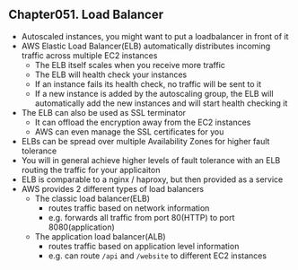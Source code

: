 
## Chapter051. Load Balancer

* Autoscaled instances, you might want to put a loadbalancer in front of it
* AWS Elastic Load Balancer(ELB) automatically distributes incoming traffic across multiple EC2 instances
    * The ELB itself scales when you receive more traffic
    * The ELB will health check your instances
    * If an instance fails its health check, no traffic will be sent to it
    * If a new instance is added by the autoscaling group, the ELB will automatically add the new instances and will start health checking it
* The ELB can also be used as SSL terminator
    * It can offload the encryption away from the EC2 instances
    * AWS can even manage the SSL certificates for you
* ELBs can be spread over multiple Availability Zones for higher fault tolerance
* You will in general achieve higher levels of fault tolerance with an ELB routing the traffic for your applicaiton
* ELB is comparable to a nginx / haproxy, but then provided as a service
* AWS provides 2 different types of load balancers
    * The classic load balancer(ELB)
        * routes traffic based on network information
        * e.g. forwards all traffic from port 80(HTTP) to port 8080(application)
    * The application load balancer(ALB)
        * routes traffic based on application level information
        * e.g. can route `/api` and `/website` to different EC2 instances